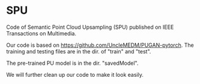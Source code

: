 # SPU
Code of Semantic Point Cloud Upsampling (SPU) published on IEEE Transactions on Multimedia.

Our code is based on https://github.com/UncleMEDM/PUGAN-pytorch.
The training and testing files are in the dir. of "train" and "test".

The pre-trained PU model is in the dir. "savedModel".

We will further clean up our code to make it look easily.
